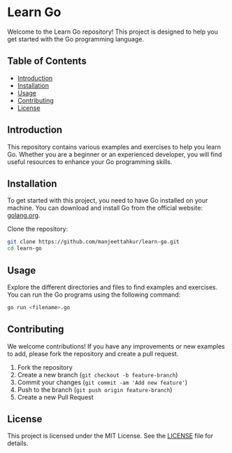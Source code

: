 # Learn Go

Welcome to the Learn Go repository! This project is designed to help you get started with the Go programming language.

## Table of Contents
- [Introduction](#introduction)
- [Installation](#installation)
- [Usage](#usage)
- [Contributing](#contributing)
- [License](#license)

## Introduction
This repository contains various examples and exercises to help you learn Go. Whether you are a beginner or an experienced developer, you will find useful resources to enhance your Go programming skills.

## Installation
To get started with this project, you need to have Go installed on your machine. You can download and install Go from the official website: [golang.org](https://golang.org/).

Clone the repository:
```sh
git clone https://github.com/manjeettahkur/learn-go.git
cd learn-go
```

## Usage
Explore the different directories and files to find examples and exercises. You can run the Go programs using the following command:
```sh
go run <filename>.go
```

## Contributing
We welcome contributions! If you have any improvements or new examples to add, please fork the repository and create a pull request.

1. Fork the repository
2. Create a new branch (`git checkout -b feature-branch`)
3. Commit your changes (`git commit -am 'Add new feature'`)
4. Push to the branch (`git push origin feature-branch`)
5. Create a new Pull Request

## License
This project is licensed under the MIT License. See the [LICENSE](LICENSE) file for details.